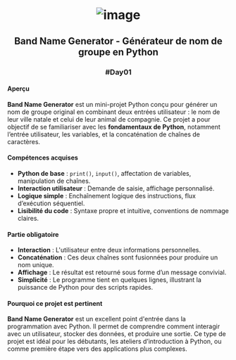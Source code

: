 # <p align="center"> ![image](https://github.com/user-attachments/assets/284b5e6f-22e2-4e06-8fd3-a8d311c3dc31) </p>

## <p align="center"> Band Name Generator - Générateur de nom de groupe en Python </p>
### <p align="center"> #Day01 </p>

#### Aperçu
**Band Name Generator** est un mini-projet Python conçu pour générer un nom de groupe original en combinant deux entrées utilisateur : le nom de leur ville natale et celui de leur animal de compagnie. Ce projet a pour objectif de se familiariser avec les **fondamentaux de Python**, notamment l’entrée utilisateur, les variables, et la concaténation de chaînes de caractères.

#### Compétences acquises
- **Python de base** : `print()`, `input()`, affectation de variables, manipulation de chaînes.
- **Interaction utilisateur** : Demande de saisie, affichage personnalisé.
- **Logique simple** : Enchaînement logique des instructions, flux d’exécution séquentiel.
- **Lisibilité du code** : Syntaxe propre et intuitive, conventions de nommage claires.

#### Partie obligatoire
- **Interaction** : L'utilisateur entre deux informations personnelles.
- **Concaténation** : Ces deux chaînes sont fusionnées pour produire un nom unique.
- **Affichage** : Le résultat est retourné sous forme d’un message convivial.
- **Simplicité** : Le programme tient en quelques lignes, illustrant la puissance de Python pour des scripts rapides.

#### Pourquoi ce projet est pertinent
**Band Name Generator** est un excellent point d'entrée dans la programmation avec Python. Il permet de comprendre comment interagir avec un utilisateur, stocker des données, et produire une sortie. Ce type de projet est idéal pour les débutants, les ateliers d’introduction à Python, ou comme première étape vers des applications plus complexes.
